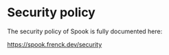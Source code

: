 # Security policy

The security policy of Spook is fully documented here:

https://spook.frenck.dev/security
